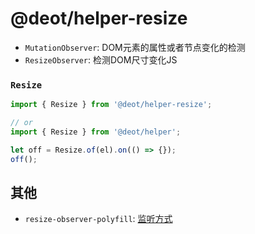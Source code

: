 # @deot/helper-resize

- `MutationObserver`: DOM元素的属性或者节点变化的检测
- `ResizeObserver`: 检测DOM尺寸变化JS


### `Resize`
```js
import { Resize } from '@deot/helper-resize';
```
```js
// or
import { Resize } from '@deot/helper';
```

```js
let off = Resize.of(el).on(() => {});
off();
```


## 其他

- `resize-observer-polyfill`: [监听方式](https://github.com/que-etc/resize-observer-polyfill/blob/master/src/ResizeObserverController.js#L147)